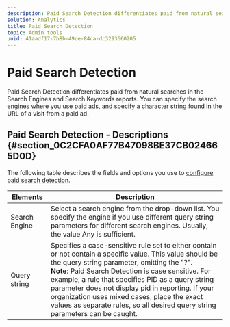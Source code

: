 ```yaml
---
description: Paid Search Detection differentiates paid from natural searches in the Search Engines and Search Keywords reports. You can specify the search engines where you use paid ads, and specify a character string found in the URL of a visit from a paid ad.
solution: Analytics
title: Paid Search Detection
topic: Admin tools
uuid: 41aadf17-7b8b-49ce-84ca-dc3293660205
---
```


# Paid Search Detection

Paid Search Detection differentiates paid from natural searches in the Search Engines and Search Keywords reports. You can specify the search engines where you use paid ads, and specify a character string found in the URL of a visit from a paid ad.

## Paid Search Detection - Descriptions {#section_0C2CFA0AF77B47098BE37CB024665D0D}

The following table describes the fields and options you use to [configure paid search detection](/help/admin/admin/paid-search-detection/t-paid-search-detection.md).

| Elements | Description |
|--- |--- |
|Search Engine|Select a search engine from the drop-down list. You specify the engine if you use different query string parameters for different search engines. Usually, the value  Any is sufficient.|
|Query string|Specifies a case-sensitive rule set to either contain or not contain a specific value. This value should be the query string parameter, omitting the "?". <br>**Note**: Paid Search Detection is case sensitive. For example, a rule that specifies  PID as a query string parameter does not display pid in reporting. If your organization uses mixed cases, place the exact values as separate rules, so all desired query string parameters can be caught.</br>|
